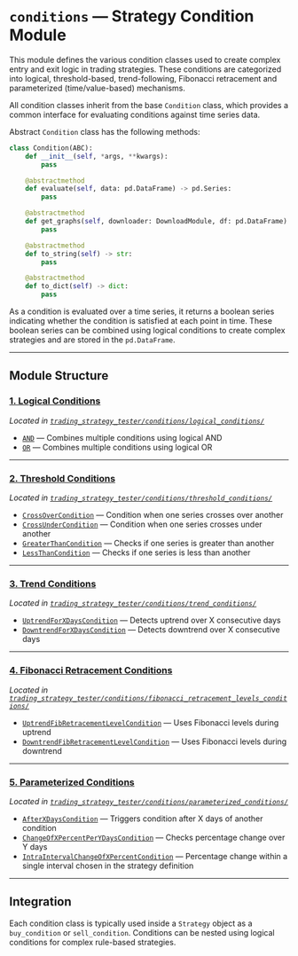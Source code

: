 
# `conditions` — Strategy Condition Module

This module defines the various condition classes used to create complex entry and exit logic in trading strategies. These conditions are categorized into logical, threshold-based, trend-following, Fibonacci retracement and parameterized (time/value-based) mechanisms.

All condition classes inherit from the base `Condition` class, which provides a common interface for evaluating conditions against time series data.

Abstract `Condition` class has the following methods:

```python
class Condition(ABC):
    def __init__(self, *args, **kwargs):
        pass

    @abstractmethod
    def evaluate(self, data: pd.DataFrame) -> pd.Series:
        pass

    @abstractmethod
    def get_graphs(self, downloader: DownloadModule, df: pd.DataFrame) -> [TradingPlot]:
        pass

    @abstractmethod
    def to_string(self) -> str:
        pass

    @abstractmethod
    def to_dict(self) -> dict:
        pass
```

As a condition is evaluated over a time series, it returns a boolean series indicating whether the condition is satisfied at each point in time. These boolean series can be combined using logical conditions to create complex strategies and are stored in the `pd.DataFrame`.

---

## Module Structure

### [1. Logical Conditions](logical_conditions.md)
*Located in [`trading_strategy_tester/conditions/logical_conditions/`](../../../../trading_strategy_tester/conditions/logical_conditions)*

- [`AND`](logical_conditions.md#and) — Combines multiple conditions using logical AND
- [`OR`](logical_conditions.md#or) — Combines multiple conditions using logical OR

---

### [2. Threshold Conditions](threshold_conditions.md)
*Located in [`trading_strategy_tester/conditions/threshold_conditions/`](../../../../trading_strategy_tester/conditions/threshold_conditions)*

- [`CrossOverCondition`](threshold_conditions.md#crossovercondition) — Condition when one series crosses over another
- [`CrossUnderCondition`](threshold_conditions.md#crossundercondition) — Condition when one series crosses under another
- [`GreaterThanCondition`](threshold_conditions.md#greaterthancondition) — Checks if one series is greater than another
- [`LessThanCondition`](threshold_conditions.md#lessthancondition) — Checks if one series is less than another

---

### [3. Trend Conditions](trend_conditions.md)
*Located in [`trading_strategy_tester/conditions/trend_conditions/`](../../../../trading_strategy_tester/conditions/trend_conditions)*

- [`UptrendForXDaysCondition`](trend_conditions.md#uptrendforxdayscondition) — Detects uptrend over X consecutive days
- [`DowntrendForXDaysCondition`](trend_conditions.md#downtrendforxdayscondition) — Detects downtrend over X consecutive days

---

### [4. Fibonacci Retracement Conditions](fibonacci_retracement_levels_conditions.md)
*Located in [`trading_strategy_tester/conditions/fibonacci_retracement_levels_conditions/`](../../../../trading_strategy_tester/conditions/fibonacci_retracement_levels_conditions)*

- [`UptrendFibRetracementLevelCondition`](fibonacci_retracement_levels_conditions.md#uptrendfibretracementlevelcondition) — Uses Fibonacci levels during uptrend
- [`DowntrendFibRetracementLevelCondition`](fibonacci_retracement_levels_conditions.md#downtrendfibretracementlevelcondition) — Uses Fibonacci levels during downtrend

---

### [5. Parameterized Conditions](parameterized_conditions.md)
*Located in [`trading_strategy_tester/conditions/parameterized_conditions/`](../../../../trading_strategy_tester/conditions/parameterized_conditions)*

- [`AfterXDaysCondition`](parameterized_conditions.md#afterxdayscondition) — Triggers condition after X days of another condition
- [`ChangeOfXPercentPerYDaysCondition`](parameterized_conditions.md#changeofxpercentperydayscondition) — Checks percentage change over Y days
- [`IntraIntervalChangeOfXPercentCondition`](parameterized_conditions.md#intraintervalchangeofxpercentcondition) — Percentage change within a single interval chosen in the strategy definition

---

## Integration

Each condition class is typically used inside a `Strategy` object as a `buy_condition` or `sell_condition`. Conditions can be nested using logical conditions for complex rule-based strategies.
